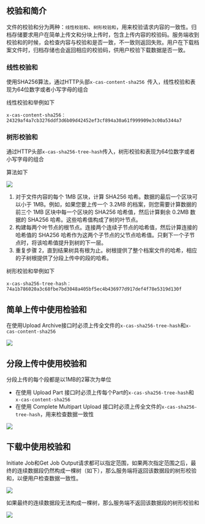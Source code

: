 ## 校验和简介

文件的校验和分为两种：`线性校验和`、`树形校验和`，用来校验请求内容的一致性。归档存储要求用户在简单上传文和分块上传时，包含上传内容的校验码。服务端收到校验和的时候，会检查内容与校验和是否一致，不一致则返回失败。用户在下载档案文件时，归档存储也会返回相应的校验码，供用户校验下载数据是否一致。

### 线性校验和

使用SHA256算法，通过HTTP头部`x-cas-content-sha256 `传入，线性校验和表现为64位数字或者小写字母的组合

线性校验和举例如下

```HTTP
x-cas-content-sha256：24329af4a7cb3276ddf3d6b09d42452ef3cf894a30a61f999909e3c00a5344a7
```

### 树形校验和

通过HTTP头部`x-cas-sha256-tree-hash`传入，树形校验和表现为64位数字或者小写字母的组合

算法如下

![](http://imgcache.tce.fsphere.cn/static/mc.qcloudimg.com/static/img/cad1e7d0680a508c3b1ac407f5318579/Vector+1.png)

1. 对于文件内容的每个 1MB 区块，计算 SHA256 哈希。数据的最后一个区块可以小于 1MB。例如，如果您要上传一个 3.2MB 的档案，则您需要计算数据的前三个 1MB 区块中每一个区块的 SHA256 哈希值，然后计算剩余 0.2MB 数据的 SHA256 哈希。这些哈希值构成了树的叶节点。
2. 构建每两个叶节点的根节点。连接两个连续子节点的哈希值，然后计算连接的哈希值的 SHA256 哈希作为这两个子节点的父节点哈希值。只剩下一个子节点时，将该哈希值提升到树的下一层。
3. 重复步骤 2，直到结果树具有根为止。树根提供了整个档案文件的哈希，相应的子树根提供了分段上传中的段的哈希。

树形校验和举例如下

```HTTP
x-cas-sha256-tree-hash：74a1b786020a3c68fbe7bd3048a405bf5ec4b436977d917def4f78e5319d130f
```

## 简单上传中使用检验和

在使用Upload Archive接口时必须上传全文件的`x-cas-sha256-tree-hash`和`x-cas-content-sha256 `

![](http://imgcache.tce.fsphere.cn/static/mc.qcloudimg.com/static/img/cad1e7d0680a508c3b1ac407f5318579/Vector+1.png)

## 分段上传中使用校验和

分段上传的每个段都是以1MB的2幂次为单位

- 在使用 Upload Part 接口时必须上传每个Part的`x-cas-sha256-tree-hash`和`x-cas-content-sha256`
- 在使用 Complete Multipart Upload 接口时必须上传全文件的`x-cas-sha256-tree-hash`，用来检查数据一致性

![](http://imgcache.tce.fsphere.cn/static/mc.qcloudimg.com/static/img/59958d9fc91a90231f235b4d74ed8073/Vector+2.png)

## 下载中使用校验和

Initiate Job和Get Job Output请求都可以指定范围，如果两次指定范围之后，最终的连续数据段仍然构成一棵树（如下），那么服务端将返回该数据段的树形校验和，以便用户检查数据一致性。

![](http://imgcache.tce.fsphere.cn/static/mc.qcloudimg.com/static/img/ebb31930c571ff7d42ac585bd8d8f0ea/Vector+3.png)

如果最终的连续数据段无法构成一棵树，那么服务端不返回该数据段的树形校验和

![](http://imgcache.tce.fsphere.cn/static/mc.qcloudimg.com/static/img/885ad51bfa62b92ec7e062f1c6b42092/Vector+4.png)
